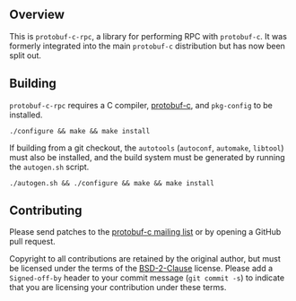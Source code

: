 ## Overview

This is `protobuf-c-rpc`, a library for performing RPC with `protobuf-c`. It was formerly integrated into the main `protobuf-c` distribution but has now been split out.

## Building

`protobuf-c-rpc` requires a C compiler, [protobuf-c](https://github.com/protobuf-c/protobuf-c), and `pkg-config` to be installed.

    ./configure && make && make install

If building from a git checkout, the `autotools` (`autoconf`, `automake`, `libtool`) must also be installed, and the build system must be generated by running the `autogen.sh` script.

    ./autogen.sh && ./configure && make && make install

## Contributing

Please send patches to the [protobuf-c mailing list](https://groups.google.com/forum/#!forum/protobuf-c) or by opening a GitHub pull request.

Copyright to all contributions are retained by the original author, but must be licensed under the terms of the [BSD-2-Clause](http://opensource.org/licenses/BSD-2-Clause) license. Please add a `Signed-off-by` header to your commit message (`git commit -s`) to indicate that you are licensing your contribution under these terms.
